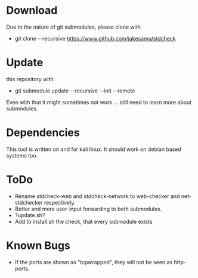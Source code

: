 # Download

Due to the nature of git submodules, please clone with
* git clone --recursive https://www.github.com/jakesamu/stdcheck

# Update

this repository with:
* git submodule update --recursive --init --remote

Even with that it might sometimes not work ... still need to learn more about submodules.

# Dependencies

This tool is written on and for kali linux. It should work on debian based systems too.

# ToDo

* Rename stdcheck-web and stdcheck-network to web-checker and net-stdchecker respectively.
* Better and more user-input forwarding to both submodules.
* ?update.sh?
* Add to install.sh the check, that every submodule exists

# Known Bugs
* If the ports are shown as "tcpwrapped", they will not be seen as http-ports.
